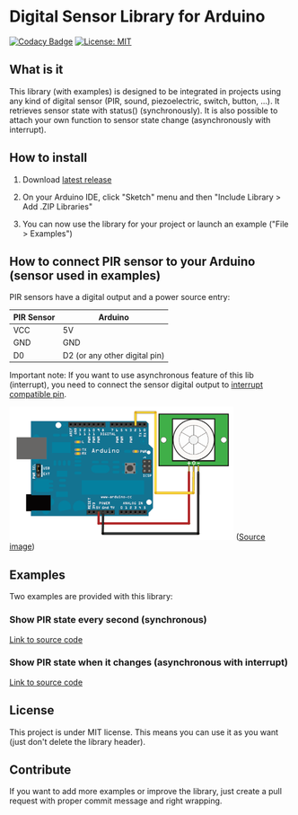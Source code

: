# Digital Sensor Library for Arduino
[![Codacy Badge](https://api.codacy.com/project/badge/Grade/4026e165a7834aeaba663ebd9c7e407c)](https://www.codacy.com/manual/QuentinCG/Arduino-Digital-Sensor-Library?utm_source=github.com&amp;utm_medium=referral&amp;utm_content=QuentinCG/Arduino-Digital-Sensor-Library&amp;utm_campaign=Badge_Grade) [![License: MIT](https://img.shields.io/badge/License-MIT-brightgreen.svg)](https://github.com/QuentinCG/Arduino-Digital-Sensor-Library/blob/master/LICENSE.md)

## What is it

This library (with examples) is designed to be integrated in projects using any kind of digital sensor (PIR, sound, piezoelectric, switch, button, ...).
It retrieves sensor state with status() (synchronously). It is also possible to attach your own function to sensor state change (asynchronously with interrupt).

## How to install

1) Download <a target="_blank" href="https://github.com/QuentinCG/Arduino-Digital-Sensor-Library/releases/download/1.0.0/DigitalSensor_v1_0_0.zip">latest release</a>

2) On your Arduino IDE, click "Sketch" menu and then "Include Library > Add .ZIP Libraries"

3) You can now use the library for your project or launch an example ("File > Examples")

## How to connect PIR sensor to your Arduino (sensor used in examples)

PIR sensors have a digital output and a power source entry:

|PIR Sensor|Arduino                      |
|--------  |--------                     |
|VCC       |5V                           |
|GND       |GND                          |
|D0        |D2 (or any other digital pin)|

Important note: If you want to use asynchronous feature of this lib (interrupt), you need to connect the sensor digital output to <a target="_blank" href="https://www.arduino.cc/en/Reference/AttachInterrupt">interrupt compatible pin</a>.

<img src="schematics.png" width="400">
(<a target="_blank" href="https://learn.adafruit.com/pir-passive-infrared-proximity-motion-sensor/using-a-pir">Source image</a>)

## Examples

Two examples are provided with this library:

### Show PIR state every second (synchronous)

<a target="_blank" href="https://github.com/QuentinCG/Arduino-Digital-Sensor-Library/blob/master/examples/BasicPIR/BasicPIR.ino">Link to source code</a>

### Show PIR state when it changes (asynchronous with interrupt)
<a target="_blank" href="https://github.com/QuentinCG/Arduino-Digital-Sensor-Library/blob/master/examples/PIRWithInterrupt/PIRWithInterrupt.ino">Link to source code</a>

## License

This project is under MIT license. This means you can use it as you want (just don't delete the library header).

## Contribute

If you want to add more examples or improve the library, just create a pull request with proper commit message and right wrapping.
